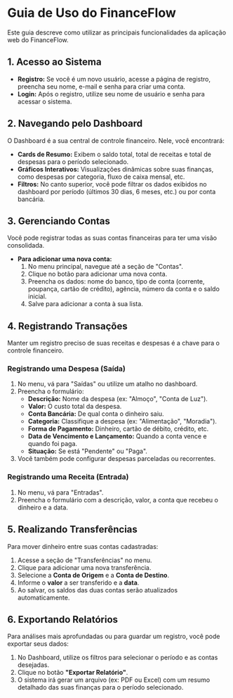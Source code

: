 # Guia de Uso do FinanceFlow

Este guia descreve como utilizar as principais funcionalidades da aplicação web do FinanceFlow.

## 1. Acesso ao Sistema

- **Registro:** Se você é um novo usuário, acesse a página de registro, preencha seu nome, e-mail e senha para criar uma conta.
- **Login:** Após o registro, utilize seu nome de usuário e senha para acessar o sistema.

## 2. Navegando pelo Dashboard

O Dashboard é a sua central de controle financeiro. Nele, você encontrará:

- **Cards de Resumo:** Exibem o saldo total, total de receitas e total de despesas para o período selecionado.
- **Gráficos Interativos:** Visualizações dinâmicas sobre suas finanças, como despesas por categoria, fluxo de caixa mensal, etc.
- **Filtros:** No canto superior, você pode filtrar os dados exibidos no dashboard por período (últimos 30 dias, 6 meses, etc.) ou por conta bancária.

## 3. Gerenciando Contas

Você pode registrar todas as suas contas financeiras para ter uma visão consolidada.

- **Para adicionar uma nova conta:**
  1.  No menu principal, navegue até a seção de "Contas".
  2.  Clique no botão para adicionar uma nova conta.
  3.  Preencha os dados: nome do banco, tipo de conta (corrente, poupança, cartão de crédito), agência, número da conta e o saldo inicial.
  4.  Salve para adicionar a conta à sua lista.

## 4. Registrando Transações

Manter um registro preciso de suas receitas e despesas é a chave para o controle financeiro.

### Registrando uma Despesa (Saída)

1.  No menu, vá para "Saídas" ou utilize um atalho no dashboard.
2.  Preencha o formulário:
    - **Descrição:** Nome da despesa (ex: "Almoço", "Conta de Luz").
    - **Valor:** O custo total da despesa.
    - **Conta Bancária:** De qual conta o dinheiro saiu.
    - **Categoria:** Classifique a despesa (ex: "Alimentação", "Moradia").
    - **Forma de Pagamento:** Dinheiro, cartão de débito, crédito, etc.
    - **Data de Vencimento e Lançamento:** Quando a conta vence e quando foi paga.
    - **Situação:** Se está "Pendente" ou "Paga".
3.  Você também pode configurar despesas parceladas ou recorrentes.

### Registrando uma Receita (Entrada)

1.  No menu, vá para "Entradas".
2.  Preencha o formulário com a descrição, valor, a conta que recebeu o dinheiro e a data.

## 5. Realizando Transferências

Para mover dinheiro entre suas contas cadastradas:

1.  Acesse a seção de "Transferências" no menu.
2.  Clique para adicionar uma nova transferência.
3.  Selecione a **Conta de Origem** e a **Conta de Destino**.
4.  Informe o **valor** a ser transferido e a **data**.
5.  Ao salvar, os saldos das duas contas serão atualizados automaticamente.

## 6. Exportando Relatórios

Para análises mais aprofundadas ou para guardar um registro, você pode exportar seus dados:

1.  No Dashboard, utilize os filtros para selecionar o período e as contas desejadas.
2.  Clique no botão **"Exportar Relatório"**.
3.  O sistema irá gerar um arquivo (ex: PDF ou Excel) com um resumo detalhado das suas finanças para o período selecionado.
